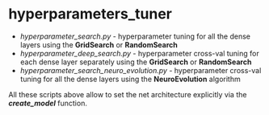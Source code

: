 # hyperparameters_tuner

* *hyperparameter_search.py* - hyperparameter tuning for all the dense layers using the **GridSearch** or **RandomSearch**
* *hyperparameter_deep_search.py* - hyperparameter cross-val tuning for each dense layer separately using the **GridSearch** or **RandomSearch**
* *hyperparameter_search_neuro_evolution.py* - hyperparameter cross-val tuning for all the dense layers using the **NeuroEvolution** algorithm

All these scripts above allow to set the net architecture explicitly via the ***create_model*** function.
